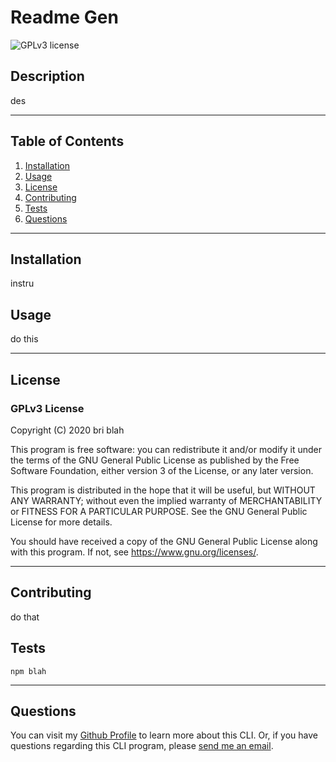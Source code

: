 
# Readme Gen
![GPLv3 license](https://img.shields.io/badge/License-GPLv3-blue.svg) 

## Description 
des

---

## Table of Contents
1. [Installation](#Installation)
2. [Usage](#Usage)
3. [License](#license)
4. [Contributing](#Contributing)
5. [Tests](#Tests)
6. [Questions](#Questions)
---

## Installation
instru

## Usage
do this

---

## License
### GPLv3 License
Copyright (C) 2020 bri blah

This program is free software: you can redistribute it and/or modify it under the terms of the GNU General Public License as published by the Free Software Foundation, either version 3 of the License, or any later version.

This program is distributed in the hope that it will be useful,
but WITHOUT ANY WARRANTY; without even the implied warranty of
MERCHANTABILITY or FITNESS FOR A PARTICULAR PURPOSE.  See the
GNU General Public License for more details.

You should have received a copy of the GNU General Public License
along with this program.  If not, see <https://www.gnu.org/licenses/>. 

---
## Contributing
do that

## Tests
~~~JS
npm blah
~~~
---

## Questions

You can visit my [Github Profile](https://www.github.com/kairora) to learn more about this CLI.
Or, if you have questions regarding this CLI program, please [send me an email](mailto:brianna.bullock16@gmail.com). 